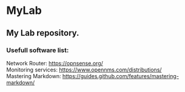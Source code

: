 # MyLab
My Lab repository.
----
### Usefull software list:  
Network Router: https://opnsense.org/  
Monitoring services: https://www.opennms.com/distributions/  
Mastering Markdown: https://guides.github.com/features/mastering-markdown/  



